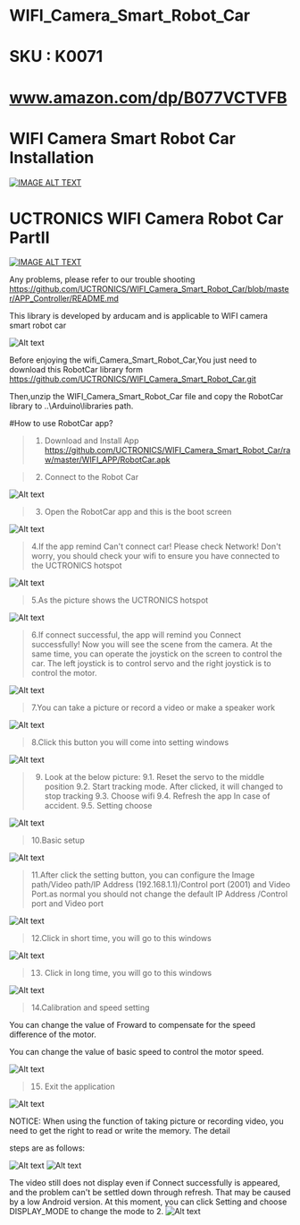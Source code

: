 # WIFI_Camera_Smart_Robot_Car
# SKU : K0071  
# www.amazon.com/dp/B077VCTVFB
# WIFI Camera Smart Robot Car Installation
[![IMAGE ALT TEXT](https://github.com/UCTRONICS/WIFI_Camera_Smart_Robot_Car/blob/master/image/video.jpeg)](https://www.youtube.com/watch?v=_S0BNnSgIgM "WIFI Camera Smart Robot Car Installation")
# UCTRONICS WIFI Camera Robot Car PartII
[![IMAGE ALT TEXT](https://github.com/UCTRONICS/WIFI_Camera_Smart_Robot_Car/blob/master/image/video1.jpeg)](https://youtu.be/p29AVxl-zDo "UCTRONICS WIFI Camera Robot Car PartII")

Any problems, please refer to our trouble shooting https://github.com/UCTRONICS/WIFI_Camera_Smart_Robot_Car/blob/master/APP_Controller/README.md

This library is developed by arducam and is applicable to WIFI camera smart robot car

![Alt text](https://github.com/UCTRONICS/WIFI_Camera_Smart_Robot_Car/blob/master/image/IMG_9871.png)


Before enjoying the wifi_Camera_Smart_Robot_Car,You just need to download this RobotCar library form https://github.com/UCTRONICS/WIFI_Camera_Smart_Robot_Car.git

Then,unzip the WIFI_Camera_Smart_Robot_Car file and copy the RobotCar library to ..\Arduino\libraries path.


#How to use RobotCar app?

> 1. Download and Install App
https://github.com/UCTRONICS/WIFI_Camera_Smart_Robot_Car/raw/master/WIFI_APP/RobotCar.apk

> 2. Connect to the Robot Car

![Alt text](https://github.com/UCTRONICS/WIFI_Camera_Smart_Robot_Car/blob/master/image/1.png)

> 3. Open the RobotCar app and this is the boot screen

![Alt text](https://github.com/UCTRONICS/WIFI_Camera_Smart_Robot_Car/blob/master/image/2.png)

> 4.If the app remind Can't connect car! Please check Network! Don't worry, you should check your wifi to ensure you have connected to the UCTRONICS hotspot

![Alt text](https://github.com/UCTRONICS/WIFI_Camera_Smart_Robot_Car/blob/master/image/3.png)

> 5.As the picture shows the UCTRONICS hotspot

![Alt text](https://github.com/UCTRONICS/WIFI_Camera_Smart_Robot_Car/blob/master/image/4.png)

> 6.If connect successful, the app will remind you Connect successfully! Now you will see the scene from the  camera. At the same time, you can operate the joystick on the screen to control the car. The left joystick is to control servo and the right joystick is to control the motor.

![Alt text](https://github.com/UCTRONICS/WIFI_Camera_Smart_Robot_Car/blob/master/image/6.png)

> 7.You can take a picture or record a video or make a speaker work

![Alt text](https://github.com/UCTRONICS/WIFI_Camera_Smart_Robot_Car/blob/master/image/6.png)

> 8.Click this button you will come into setting windows

![Alt text](https://github.com/UCTRONICS/WIFI_Camera_Smart_Robot_Car/blob/master/image/7.png)

> 9. Look at the below picture:
  9.1. Reset the servo to the middle position
  9.2. Start tracking mode. After clicked, it will changed to stop tracking 
  9.3. Choose wifi
  9.4. Refresh the app In case of accident.
  9.5. Setting choose
 
 ![Alt text](https://github.com/UCTRONICS/WIFI_Camera_Smart_Robot_Car/blob/master/image/8.png)

> 10.Basic setup

 ![Alt text](https://github.com/UCTRONICS/WIFI_Camera_Smart_Robot_Car/blob/master/image/9.png)
 
> 11.After click the setting button, you can configure the Image path/Video path/IP Address (192.168.1.1)/Control port (2001) and       Video Port.as normal you should not change the default IP Address /Control port and Video port

![Alt text](https://github.com/UCTRONICS/WIFI_Camera_Smart_Robot_Car/blob/master/image/10.png)

> 12.Click in short time, you will go to this windows

![Alt text](https://github.com/UCTRONICS/WIFI_Camera_Smart_Robot_Car/blob/master/image/11.png)

> 13. Click in long time, you will go to this windows

![Alt text](https://github.com/UCTRONICS/WIFI_Camera_Smart_Robot_Car/blob/master/image/12.png)

> 14.Calibration and speed setting 

You can change the value of Froward to compensate for the speed difference of the motor.

You can change the value of basic speed to control the motor speed.

![Alt text](https://github.com/UCTRONICS/WIFI_Camera_Smart_Robot_Car/blob/master/image/13.png)

> 15. Exit the application

![Alt text](https://github.com/UCTRONICS/WIFI_Camera_Smart_Robot_Car/blob/master/image/14.png)

NOTICE:
When using the function of taking picture or recording video, you need to get the right to read or write the memory. The detail 

steps are as follows:


![Alt text](https://github.com/UCTRONICS/WIFI_Camera_Smart_Robot_Car/blob/master/image/16.png)
![Alt text](https://github.com/UCTRONICS/WIFI_Camera_Smart_Robot_Car/blob/master/image/17.png)

 The video still does not display even if Connect successfully is appeared, and the problem can't be settled down through refresh. That may be caused by a low Android version. At this moment, you can click Setting and choose DISPLAY_MODE to change the mode to 2.
![Alt text](https://github.com/UCTRONICS/WIFI_Camera_Smart_Robot_Car/blob/master/image/18.png)
